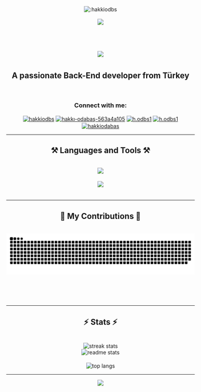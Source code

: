 
<div align="center"><img src="https://count.getloli.com/get/@:hakkiodbs?theme=asoul" alt=":hakkiodbs" /></div>
<br/>



<div align="center"><img src="https://www.wissenakademie.com/Files/Images/Blog/a3930eba2ce9432cb8b9a1204b151b09Prog-languages.png" /></div>
<br/>
<h1 align="center">
    <img src="https://readme-typing-svg.herokuapp.com/?font=Righteous&size=35&center=true&vCenter=true&width=500&height=70&duration=4000&lines=Hi+There!+👋;+I'm+Hakkı+ODABAŞ..!..;" />
</h1>
<h2 align="center">A passionate Back-End developer from Türkey</h2>
<br/>
<h3 align="Center" >Connect with me:</h3>
<p align="center">
<a href="https://twitter.com/hakkiodbs" target="blank"><img align="center" src="https://raw.githubusercontent.com/rahuldkjain/github-profile-readme-generator/master/src/images/icons/Social/twitter.svg" alt="hakkiodbs" height="30" width="40" /></a>
<a href="https://linkedin.com/in/hakkıodabaş" target="blank"><img align="center" src="https://raw.githubusercontent.com/rahuldkjain/github-profile-readme-generator/master/src/images/icons/Social/linked-in-alt.svg" alt="hakkı-odabaş-563a4a105" height="30" width="40" /></a>
<a href="https://fb.com/h.odbs1" target="blank"><img align="center" src="https://raw.githubusercontent.com/rahuldkjain/github-profile-readme-generator/master/src/images/icons/Social/facebook.svg" alt="h.odbs1" height="30" width="40" /></a>
<a href="https://instagram.com/h.odbs1" target="blank"><img align="center" src="https://raw.githubusercontent.com/rahuldkjain/github-profile-readme-generator/master/src/images/icons/Social/instagram.svg" alt="h.odbs1" height="30" width="40" /></a>
<a href="https://www.youtube.com/c/hakkiodabas" target="blank"><img align="center" src="https://raw.githubusercontent.com/rahuldkjain/github-profile-readme-generator/master/src/images/icons/Social/youtube.svg" alt="hakkiodabas" height="30" width="40" /></a>
</p>
<hr/>

<h2 align="center">⚒️ Languages and Tools ⚒️</h2>

<br/>
<div align="center">
    <img src="https://skillicons.dev/icons?i=bootstrap,mui,html,css,github" /><br>
    <br/> 
    <img src="https://skillicons.dev/icons?i=nodejs,python,javascript,c,java,mysql,php" /><br>
</div>

<br/>
<hr/>

<div align="center">
  <h2>🐍 My Contributions 🐍</h2>
  <br>
  <img alt="snake eating my contributions" src="https://raw.githubusercontent.com/hakkiodbs/hakkiodbs/output/github-contribution-grid-snake-dark.svg" />
  
  <br/><br/><br/>
</div>

<hr/>

<h2 align="center">⚡ Stats ⚡</h2>
<br>
<div align=center>
  <img width=390 src="https://github-readme-streak-stats-salesp07.vercel.app/?user=hakkiodbs&count_private=true&theme=react&border_radius=10" alt="streak stats"/>
    <br/> 
  <img width=390 src="https://github-readme-stats.vercel.app/api?username=hakkiodbs&count_private=true&show_icons=true&theme=react&rank_icon=github&border_radius=10" alt="readme stats" />
    <br/> 
    <br/>
  <img width=325 align="center" src="https://github-readme-stats.vercel.app/api/top-langs/?username=hakkiodbs&hide=HTML&langs_count=8&layout=compact&theme=react&border_radius=10&size_weight=0.5&count_weight=0.5&exclude_repo=github-readme-stats" alt="top langs" />
</div>


<hr/>

<div align="center"><img src="https://hits.sh/github.com/hakkiodbs.svg?labelColor=000000" /></div>



